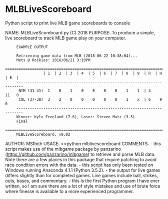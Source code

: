 # MLBLiveScoreboard
Python script to print live MLB game scoreboards to console

NAME:    MLBLiveScoreboard.py (C) 2018
PURPOSE: To produce a simple, live scoreboard to track MLB game play
         on your computer.

         EXAMPLE OUTPUT

         Retrieving game data from MLB (2018-06-22 10:38:04)...
         Mets @ Rockies: 2018/06/21 3:10PM
         =========================================================================
                     | 1  | 2  | 3  | 4  | 5  | 6  | 7  | 8  | 9  | R  | H  | E  |
         -------------------------------------------------------------------------
          NYM (31-41)  1    0    1    0    0    0    0    1    1  | 4    11   0
          COL (37-38)  3    2    0    0    0    0    0    1    x  | 6    9    0
         -------------------------------------------------------------------------
         Winner: Kyle Freeland (7-6), Loser: Steven Matz (3-5)
         Final
         =========================================================================
         MLBLiveScoreboard, v0.02

AUTHOR:  MSRoth
USAGE:   >>python mlblivescoreboard <date of game> <away team> <home team> <game number>
COMMENTS:
    - this script makes use of the mlbgame package by panzarino
      (https://github.com/panzarino/mlbgame) to retrieve and parse
      MLB data.  Note there are a few places in this package that
      require patching to avoid race condition errors with the data.
    - this script has only been tested on Windows running Anaconda 4.1.1
      (Python 3.5.2).
    - the output for live games differs slightly than for completed games.  Live
      games include ball, strikes, outs, bases, and commentary.
    - this is the first Python program I have ever written, so I am sure
      there are a lot of style mistakes and use of brute force where
      finesse is available to a more experienced programmer.

